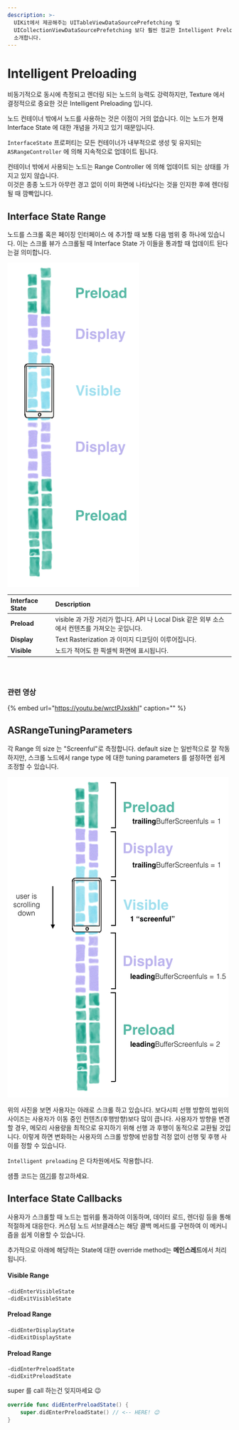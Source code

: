 ```yaml
---
description: >-
  UIKit에서 제공해주는 UITableViewDataSourcePrefetching 및
  UICollectionViewDataSourcePrefetching 보다 훨씬 정교한 Intelligent Preloading 메커니즘을
  소개합니다.
---
```


# Intelligent Preloading

비동기적으로 동시에 측정되고 렌더링 되는 노드의 능력도 강력하지만, Texture 에서 결정적으로 중요한 것은 Intelligent Preloading 입니다.

노드 컨테이너 밖에서 노드를 사용하는 것은 이점이 거의 없습니다. 이는 노드가 현재 Interface State 에 대한 개념을 가지고 있기 때문입니다.

`InterfaceState` 프로퍼티는 모든 컨테이너가 내부적으로 생성 및 유지되는 `ASRangeController` 에 의해 지속적으로 업데이트 됩니다.

컨테이너 밖에서 사용되는 노드는 Range Controller 에 의해 업데이트 되는 상태를 가지고 있지 않습니다.  
이것은 종종 노드가 아무런 경고 없이 이미 화면에 나타났다는 것을 인지한 후에 렌더링될 때 깜빡입니다.

## Interface State Range

노드를 스크롤 혹은 페이징 인터페이스 에 추가할 때 보통 다음 범위 중 하나에 있습니다. 이는 스크롤 뷰가 스크롤될 때 Interface State 가 이들을 통과할 때 업데이트 된다는걸 의미합니다.

![A node will be in one of following ranges:](../.gitbook/assets/image%20%286%29.png)

| **Interface State** | **Description** |
| :--- | :--- |
| **Preload** | visible 과 가장 거리가 멉니다. API 나 Local Disk 같은 외부 소스에서 컨텐츠를 가져오는 곳입니다. |
| **Display** | Text Rasterization 과 이미지 디코딩이 이루어집니다. |
| **Visible** | 노드가 적어도 한 픽셀씩 화면에 표시됩니다. |

### ​

### 관련 영상

{% embed url="https://youtu.be/wrctPJxskhI" caption="" %}

## ASRangeTuningParameters

각 Range 의 size 는 "Screenful"로 측정합니다. default size 는 일반적으로 잘 작동하지만, 스크롤 노드에서 range type 에 대한 tuning parameters 를 설정하면 쉽게 조정할 수 있습니다.

![visualization of a scrolling collection](../.gitbook/assets/image%20%283%29.png)

위의 사진을 보면 사용자는 아래로 스크롤 하고 있습니다. 보다시피 선행 방향의 범위의 사이즈는 사용자가 이동 중인 컨텐츠\(후행방향\)보다 많이 큽니다. 사용자가 방향을 변경할 경우, 메모리 사용량을 최적으로 유지하기 위해 선행 과 후행이 동적으로 교환될 것입니다. 이렇게 하면 변화하는 사용자의 스크롤 방향에 반응할 걱정 없이 선행 및 후행 사이를 정할 수 있습니다.

`Intelligent preloading` 은 다차원에서도 작용합니다.

샘플 코드는 [여기](https://app.gitbook.com/@texture-kr/s/wiki/advanced-guide/debug-tool#undefined-1)를 참고하세요.

## Interface State Callbacks

사용자가 스크롤할 때 노드는 범위를 통과하여 이동하며, 데이터 로드, 렌더링 등을 통해 적절하게 대응한다. 커스텀 노드 서브클래스는 해당 콜백 메서드를 구현하여 이 메커니즘을 쉽게 이용할 수 있습니다.

추가적으로 아래에 해당하는 State에 대한 override method는 **메인스레드**에서 처리됩니다.

#### Visible Range

```text
-didEnterVisibleState
-didExitVisibleState
```

#### Preload Range

```text
-didEnterDisplayState
-didExitDisplayState
```

#### **Preload Range**

```text
-didEnterPreloadState
-didExitPreloadState
```

super 를 call 하는건 잊지마세요 😉

```swift
override func didEnterPreloadState() {
    super.didEnterPreloadState() // <-- HERE! 😉
}
```


